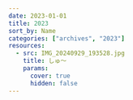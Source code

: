 ```yaml
---
date: 2023-01-01
title: 2023
sort_by: Name
categories: ["archives", "2023"]
resources:
  - src: IMG_20240929_193528.jpg
    title: しゅ～
    params:
      cover: true
      hidden: false
---
```

